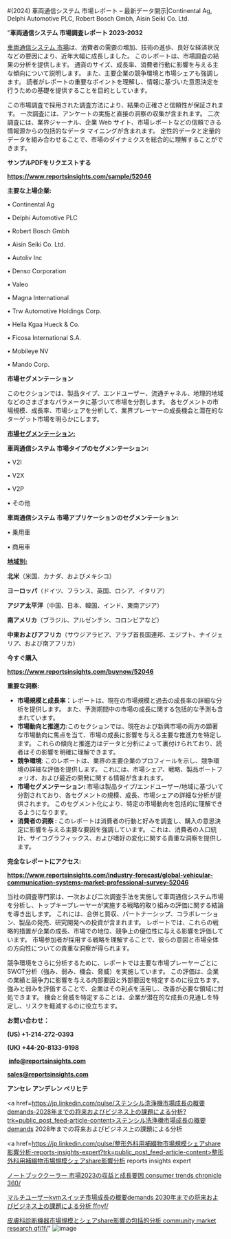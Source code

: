 #(2024) 車両通信システム 市場レポート – 最新データ開示|Continental Ag, Delphi Automotive PLC, Robert Bosch Gmbh, Aisin Seiki Co. Ltd.

"<strong>車両通信システム 市場調査レポート 2023-2032</strong>

<a href=https://www.reportsinsights.com/sample/52046>車両通信システム 市場</a>は、消費者の需要の増加、技術の進歩、良好な経済状況などの要因により、近年大幅に成長しました。 このレポートは、市場調査の結果の分析を提供します。 通貨のサイズ、成長率、消費者行動に影響を与える主な傾向について説明します。 また、主要企業の競争環境と市場シェアも強調します。 読者がレポートの重要なポイントを理解し、情報に基づいた意思決定を行うための基礎を提供することを目的としています。

この市場調査で採用された調査方法により、結果の正確さと信頼性が保証されます。 一次調査には、アンケートの実施と直接の洞察の収集が含まれます。 二次調査には、業界ジャーナル、企業 Web サイト、市場レポートなどの信頼できる情報源からの包括的なデータ マイニングが含まれます。 定性的データと定量的データを組み合わせることで、市場のダイナミクスを総合的に理解することができます。

<strong><b>サンプルPDFをリクエストする</b></strong>

<a href=https://www.reportsinsights.com/sample/52046><strong><u>https://www.reportsinsights.com/sample/52046</u></strong></a>

<strong>主要な上場企業:</strong>

• Continental Ag

• Delphi Automotive PLC

• Robert Bosch Gmbh

• Aisin Seiki Co. Ltd.

• Autoliv Inc

• Denso Corporation

• Valeo

• Magna International

• Trw Automotive Holdings Corp.

• Hella Kgaa Hueck & Co.

• Ficosa International S.A.

• Mobileye NV

• Mando Corp.

<strong>市場セグメンテーション</strong>

このセクションでは、製品タイプ、エンドユーザー、流通チャネル、地理的地域などのさまざまなパラメータに基づいて市場を分割します。 各セグメントの市場規模、成長率、市場シェアを分析して、業界プレーヤーの成長機会と潜在的なターゲット市場を明らかにします。

<strong><u>市場セグメンテーション</u></strong><strong><u>:</u></strong>

<strong>車両通信システム 市場タイプのセグメンテーション:</strong>

• V2I

• V2X

• V2P

• その他

<strong>車両通信システム 市場アプリケーションのセグメンテーション:</strong>

• 乗用車

• 商用車

<strong><u>地域別</u></strong><strong><u>:</u></strong>

<strong>北米</strong>（米国、カナダ、およびメキシコ）

<strong>ヨーロッパ</strong>（ドイツ、フランス、英国、ロシア、イタリア）

<strong>アジア太平洋</strong>（中国、日本、韓国、インド、東南アジア）

<strong>南アメリカ</strong>（ブラジル、アルゼンチン、コロンビアなど）

<strong>中東およびアフリカ</strong>（サウジアラビア、アラブ首長国連邦、エジプト、ナイジェリア、および南アフリカ）

<strong>今すぐ購入</strong>

<a href=https://www.reportsinsights.com/buynow/52046><strong><u>https://www.reportsinsights.com/buynow/52046</u></strong></a>

<strong>重要な洞察:</strong>
<ul>
  <li><strong>市場規模と成長率：</strong>レポートは、現在の市場規模と過去の成長率の詳細な分析を提供します。 また、予測期間中の市場の成長に関する包括的な予測も含まれています。</li>
  <li><strong>市場動向と推進力:</strong>このセクションでは、現在および新興市場の両方の顕著な市場動向に焦点を当て、市場の成長に影響を与える主要な推進力を特定します。 これらの傾向と推進力はデータと分析によって裏付けられており、読者はその影響を明確に理解できます。</li>
  <li><strong>競争環境</strong>: このレポートは、業界の主要企業のプロフィールを示し、競争環境の詳細な評価を提供します。 これには、市場シェア、戦略、製品ポートフォリオ、および最近の開発に関する情報が含まれます。</li>
  <li><strong>市場セグメンテーション: </strong>市場は製品タイプ/エンドユーザー/地域に基づいて分割されており、各セグメントの規模、成長、市場シェアの詳細な分析が提供されます。 このセグメント化により、特定の市場動向を包括的に理解できるようになります。</li>
  <li><strong>消費者の洞察 : </strong>このレポートは消費者の行動と好みを調査し、購入の意思決定に影響を与える主要な要因を強調しています。 これは、消費者の人口統計、サイコグラフィックス、および嗜好の変化に関する貴重な洞察を提供します。</li>
</ul>
<strong>完全なレポートにアクセス:</strong>

<a href=https://www.reportsinsights.com/industry-forecast/global-vehicular-communication-systems-market-professional-survey-52046><strong><u><b>https://www.reportsinsights.com/industry-forecast/global-vehicular-communication-systems-market-professional-survey-52046</b></u></strong></a>

当社の調査専門家は、一次および二次調査手法を実施して車両通信システム市場を分析し、トップキープレーヤーが実施する戦略的取り組みの評価に関する結論を導き出します。 これには、合併と買収、パートナーシップ、コラボレーション、製品の発売、研究開発への投資が含まれます。 レポートでは、これらの戦略的措置が企業の成長、市場での地位、競争上の優位性に与える影響を評価しています。 市場参加者が採用する戦略を理解することで、彼らの意図と市場全体の方向性についての貴重な洞察が得られます。

競争環境をさらに分析するために、レポートでは主要な市場プレーヤーごとにSWOT分析（強み、弱み、機会、脅威）を実施しています。 この評価は、企業の業績と競争力に影響を与える内部要因と外部要因を特定するのに役立ちます。 強みと弱みを評価することで、企業はその利点を活用し、改善が必要な領域に対処できます。 機会と脅威を特定することは、企業が潜在的な成長の見通しを特定し、リスクを軽減するのに役立ちます。

<strong>お問い合わせ：</strong>

<strong>(US) +1-214-272-0393</strong>

<strong>(UK) +44-20-8133-9198</strong>

<strong> </strong><a href=info@reportsinsights.com><strong><u>info@reportsinsights.com</u></strong></a>

<a href=sales@reportsinsights.com><strong><u>sales@reportsinsights.com</u></strong></a>

<strong>アンセレ アンデレン ベリヒテ</strong>

<a href=https://jp.linkedin.com/pulse/ステンシル洗浄機市場成長の概要demands-2028年までの将来およびビジネス上の課題による分析?trk=public_post_feed-article-content>ステンシル洗浄機市場成長の概要demands 2028年までの将来およびビジネス上の課題による分析</a>

<a href=https://jp.linkedin.com/pulse/整形外科用補綴物市場規模シェアshare影響分析-reports-insights-expert?trk=public_post_feed-article-content>整形外科用補綴物市場規模シェアshare影響分析 reports insights expert</a>

<a href=https://www.linkedin.com/pulse/ノートブッククーラー-市場2023の収益と成長要因-consumer-trends-chronicle-360/>ノートブッククーラー 市場2023の収益と成長要因 consumer trends chronicle 360/</a>

<a href=https://www.linkedin.com/pulse/マルチユーザーkvmスイッチ市場成長の概要demands-2030年までの将来およびビジネス上の課題による分析-ffnyf/>マルチユーザーkvmスイッチ市場成長の概要demands 2030年までの将来およびビジネス上の課題による分析 ffnyf/</a>

<a href=https://www.linkedin.com/pulse/皮膚科診断機器市場規模とシェアshare影響の包括的分析-community-market-research-qfi1f/>皮膚科診断機器市場規模とシェアshare影響の包括的分析 community market research qfi1f/</a>"
![image](https://github.com/aanak123/RIMarketer1/assets/158471119/5c2a4fe2-ea99-4ca0-a6dd-636c1bcc8b13)
